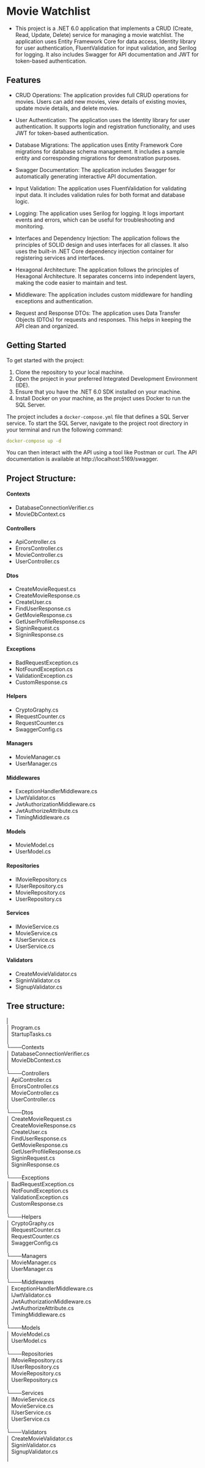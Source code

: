 # Movie Watchlist
* This project is a .NET 6.0 application that implements a CRUD (Create, Read, Update, Delete) service for managing a movie watchlist. The application uses Entity Framework Core for data access, Identity library for user authentication, FluentValidation for input validation, and Serilog for logging. It also includes Swagger for API documentation and JWT for token-based authentication.

## Features
* CRUD Operations: The application provides full CRUD operations for movies. Users can add new movies, view details of existing movies, update movie details, and delete movies.

* User Authentication: The application uses the Identity library for user authentication. It supports login and registration functionality, and uses JWT for token-based authentication.

* Database Migrations: The application uses Entity Framework Core migrations for database schema management. It includes a sample entity and corresponding migrations for demonstration purposes.

* Swagger Documentation: The application includes Swagger for automatically generating interactive API documentation.

* Input Validation: The application uses FluentValidation for validating input data. It includes validation rules for both format and database logic.

* Logging: The application uses Serilog for logging. It logs important events and errors, which can be useful for troubleshooting and monitoring.

* Interfaces and Dependency Injection: The application follows the principles of SOLID design and uses interfaces for all classes. It also uses the built-in .NET Core dependency injection container for registering services and interfaces.

* Hexagonal Architecture: The application follows the principles of Hexagonal Architecture. It separates concerns into independent layers, making the code easier to maintain and test.

* Middleware: The application includes custom middleware for handling exceptions and authentication.

* Request and Response DTOs: The application uses Data Transfer Objects (DTOs) for requests and responses. This helps in keeping the API clean and organized.


## Getting Started
To get started with the project:
1. Clone the repository to your local machine.
2. Open the project in your preferred Integrated Development Environment (IDE).
3. Ensure that you have the .NET 6.0 SDK installed on your machine.
4. Install Docker on your machine, as the project uses Docker to run the SQL Server.

The project includes a `docker-compose.yml` file that defines a SQL Server service. To start the SQL Server, navigate to the project root directory in your terminal and run the following command:
```yml
docker-compose up -d
```

You can then interact with the API using a tool like Postman or curl.
The API documentation is available at http://localhost:5169/swagger.

## Project Structure:

#### Contexts
* DatabaseConnectionVerifier.cs
* MovieDbContext.cs

#### Controllers
* ApiController.cs
* ErrorsController.cs
* MovieController.cs
* UserController.cs

#### Dtos
* CreateMovieRequest.cs
* CreateMovieResponse.cs
* CreateUser.cs
* FindUserResponse.cs
* GetMovieResponse.cs
* GetUserProfileResponse.cs
* SigninRequest.cs
* SigninResponse.cs

#### Exceptions
* BadRequestException.cs
* NotFoundException.cs
* ValidationException.cs
* CustomResponse.cs

#### Helpers
* CryptoGraphy.cs
* IRequestCounter.cs
* RequestCounter.cs
* SwaggerConfig.cs

#### Managers
* MovieManager.cs
* UserManager.cs

#### Middlewares
* ExceptionHandlerMiddleware.cs
* IJwtValidator.cs
* JwtAuthorizationMiddleware.cs
* JwtAuthorizeAttribute.cs
* TimingMiddleware.cs

#### Models
* MovieModel.cs
* UserModel.cs

#### Repositories
* IMovieRepository.cs
* IUserRepository.cs
* MovieRepository.cs
* UserRepository.cs

#### Services
* IMovieService.cs
* MovieService.cs
* IUserService.cs
* UserService.cs

#### Validators
* CreateMovieValidator.cs
* SigninValidator.cs
* SignupValidator.cs

## Tree structure:
|<br>
│ Program.cs<br>
│ StartupTasks.cs<br>
│<br>
└───Contexts<br>
│   DatabaseConnectionVerifier.cs<br>
│   MovieDbContext.cs<br>
│<br>
└───Controllers<br>
│   ApiController.cs<br>
│   ErrorsController.cs<br>
│   MovieController.cs<br>
│   UserController.cs<br>
│<br>
└───Dtos<br>
│   CreateMovieRequest.cs<br>
│   CreateMovieResponse.cs<br>
│   CreateUser.cs<br>
│   FindUserResponse.cs<br>
│   GetMovieResponse.cs<br>
│   GetUserProfileResponse.cs<br>
│   SigninRequest.cs<br>
│   SigninResponse.cs<br>
│<br>
└───Exceptions<br>
│   BadRequestException.cs<br>
│   NotFoundException.cs<br>
│   ValidationException.cs<br>
│   CustomResponse.cs<br>
│<br>
└───Helpers<br>
│   CryptoGraphy.cs<br>
│   IRequestCounter.cs<br>
│   RequestCounter.cs<br>
│   SwaggerConfig.cs<br>
│<br>
└───Managers<br>
│   MovieManager.cs<br>
│   UserManager.cs<br>
│<br>
└───Middlewares<br>
│   ExceptionHandlerMiddleware.cs<br>
│   IJwtValidator.cs<br>
│   JwtAuthorizationMiddleware.cs<br>
│   JwtAuthorizeAttribute.cs<br>
│   TimingMiddleware.cs<br>
│<br>
└───Models<br>
│   MovieModel.cs<br>
│   UserModel.cs<br>
│<br>
└───Repositories<br>
│   IMovieRepository.cs<br>
│   IUserRepository.cs<br>
│   MovieRepository.cs<br>
│   UserRepository.cs<br>
│<br>
└───Services<br>
│   IMovieService.cs<br>
│   MovieService.cs<br>
│   IUserService.cs<br>
│   UserService.cs<br>
│<br>
└───Validators<br>
│   CreateMovieValidator.cs<br>
│   SigninValidator.cs<br>
│   SignupValidator.cs<br>
│<br>

